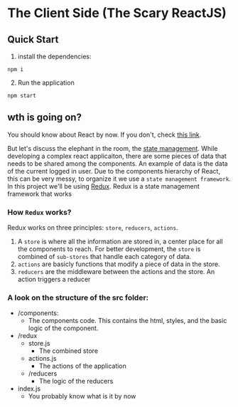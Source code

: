 # The Client Side (The Scary ReactJS)

## Quick Start
1. install the dependencies:
```
npm i
```
2. Run the application
```
npm start
```

## wth is going on?
You should know about React by now. If you don't, check [this link](https://reactjs.org/).

But let's discuss the elephant in the room, the [state management](https://en.wikipedia.org/wiki/State_management#:~:text=State%20management%20refers%20to%20the,in%20a%20graphical%20user%20interface.&text=As%20applications%20grow%2C%20this%20can,problems%20in%20user%20interface%20development.).
While developing a complex react applicaiton, there are some pieces of data that needs to be shared among the components. An example of data is the data of the current logged in user. Due to the components hierarchy of React, this can be very messy, to organize it we use a `state management framework`.
In this project we'll be using [Redux](https://redux.js.org/). Redux is a state management framework that works
### How `Redux` works?
Redux works on three principles: `store`, `reducers`, `actions`.

1. A `store` is where all the information are stored in, a center place for all the components to reach. For better development, the `store` is combined of `sub-stores` that handle each category of data.
2. `actions` are basicly functions that modify a piece of data in the store.
3. `reducers` are the middleware between the actions and the store. An action triggers a reducer


### A look on the structure of the src folder:
- /components:
  - The components code. This contains the html, styles, and the basic logic of the component.
- /redux
  - store.js
    - The combined store
  - actions.js
    - The actions of the application
  - /reducers
    - The logic of the reducers
- index.js
  - You probably know what is it by now


